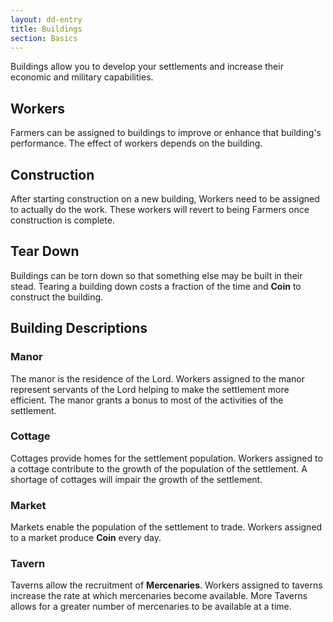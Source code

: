 ```yaml
---
layout: dd-entry
title: Buildings
section: Basics
---
```


Buildings allow you to develop your settlements and increase their economic and military capabilities.

## Workers

Farmers can be assigned to buildings to improve or enhance that building's performance. The effect of workers depends on the building.

## Construction

After starting construction on a new building, Workers need to be assigned to actually do the work. These workers will revert to being Farmers once construction is complete.

## Tear Down

Buildings can be torn down so that something else may be built in their stead. Tearing a building down costs a fraction of the time and **Coin** to construct the building.

## Building Descriptions

### Manor

The manor is the residence of the Lord. Workers assigned to the manor represent servants of the Lord helping to make the settlement more efficient. The manor grants a bonus to most of the activities of the settlement.

### Cottage

Cottages provide homes for the settlement population. Workers assigned to a cottage contribute to the growth of the population of the settlement. A shortage of cottages will impair the growth of the settlement.

### Market

Markets enable the population of the settlement to trade. Workers assigned to a market produce **Coin** every day.

### Tavern

Taverns allow the recruitment of **Mercenaries**. Workers assigned to taverns increase the rate at which mercenaries become available. More Taverns allows for a greater number of mercenaries to be available at a time.
